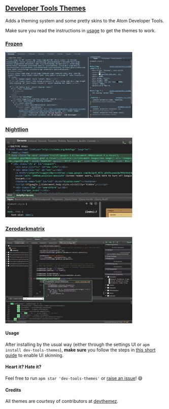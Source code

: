 ## [Developer Tools Themes](https://atom.io/packages/dev-tools-themes)

Adds a theming system and some pretty skins to the Atom Developer Tools.

Make sure you read the instructions in [usage](#usage) to get the themes to work.

### [Frozen](https://github.com/FelipeMartinin/frozen)
<img src="assets/frozen.png" width=400>

### [Nightlion](https://github.com/mit686/chrome-devtools-nightlion-theme)
<img src="assets/nightlion.png" width=400>

### [Zerodarkmatrix](https://github.com/mauricecruz/chrome-devtools-zerodarkmatrix-theme)
<img src="assets/zerodarkmatrix.png" width=400>

#### <a name="usage"></a>Usage

After installing by the usual way (either through the settings UI or `apm install dev-tools-themes`), **make sure** you follow the steps in [this short guide](assets/ui-instructions.md) to enable UI skinning.

#### Heart it? Hate it?
Feel free to run `apm star 'dev-tools-themes'` or [raise an issue](https://github.com/travs/dev-tools-themes/issues/new)! :smile:

#### Credits

All themes are courtesy of contributors at [devthemez](http://devthemez.com/themes/chrome-developer-tools).
